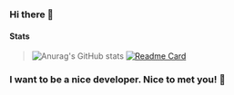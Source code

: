 ### Hi there 👋
#### Stats
> ![Anurag's GitHub stats](https://github-readme-stats.vercel.app/api?username=ohlexx&show_icons=true&theme=github_dark)
> [![Readme Card](https://github-readme-stats.vercel.app/api/pin/?username=ohlexx&repo=github-readme-stats&theme=github_dark)](https://github.com/anuraghazra/github-readme-stats)

### I want to be a nice developer. Nice to met you! 👋

